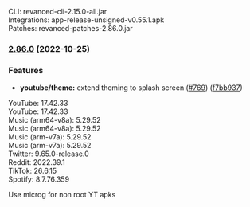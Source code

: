 CLI: revanced-cli-2.15.0-all.jar  
Integrations: app-release-unsigned-v0.55.1.apk  
Patches: revanced-patches-2.86.0.jar  

### [2.86.0](https://github.com/revanced/revanced-patches/compare/v2.85.2...v2.86.0) (2022-10-25)
### Features
* **youtube/theme:** extend theming to splash screen ([#769](https://github.com/revanced/revanced-patches/issues/769)) ([f7bb937](https://github.com/revanced/revanced-patches/commit/f7bb937ef2374d1042ea3772f03627d7f0111b78))

  
YouTube: 17.42.33  
YouTube: 17.42.33  
Music (arm64-v8a): 5.29.52  
Music (arm64-v8a): 5.29.52  
Music (arm-v7a): 5.29.52  
Music (arm-v7a): 5.29.52  
Twitter: 9.65.0-release.0  
Reddit: 2022.39.1  
TikTok: 26.6.15  
Spotify: 8.7.76.359  

Use microg for non root YT apks  
